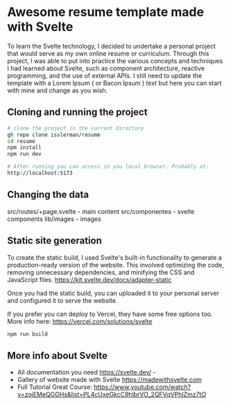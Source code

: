 # Awesome resume template made with Svelte

  
To learn the Svelte technology, I decided to undertake a personal project that would serve as my own online resume or curriculum. Through this project, I was able to put into practice the various concepts and techniques I had learned about Svelte, such as component architecture, reactive programming, and the use of external APIs.
I still need to update the template with a Lorem Ipsum ( or Bacon Ipsum ) text but here you can start with mine and change as  you wish. 
 

## Cloning and running the project

```bash
# clone the project in the current directory
gh repo clone isslerman/resume
cd resume
npm install
npm run dev  

# After running you can access in you local browser. Probably at: 
http://localhost:5173

```

## Changing the data

src/routes/+page.svelte - main content
src/componentes - svelte components
lib/images - images


## Static site generation
 

To create the static build, I used Svelte's built-in functionality to generate a production-ready version of the website. This involved optimizing the code, removing unnecessary dependencies, and minifying the CSS and JavaScript files.
https://kit.svelte.dev/docs/adapter-static

Once you had the static build, you can uploaded it to your personal server and configured it to serve the website. 

If you prefer you can deploy to Vercel, they have some free options too. More info here: https://vercel.com/solutions/svelte
  
```bash
npm run build
```

## More info about Svelte

* All documentation you need
https://svelte.dev/ -  
* Gallery of website made with Svelte
https://madewithsvelte.com
* Full Tutorial Great Course:
https://www.youtube.com/watch?v=zojEMeQGGHs&list=PL4cUxeGkcC9hlbrVO_2QFVqVPhlZmz7tO